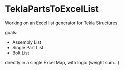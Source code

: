 # TeklaPartsToExcelList
Working on an Excel list generator for Tekla Structures.

goals:
- Assembly List
- Single Part List
- Bolt List

directly in a single Excel Map, with logic (weight sum...)
